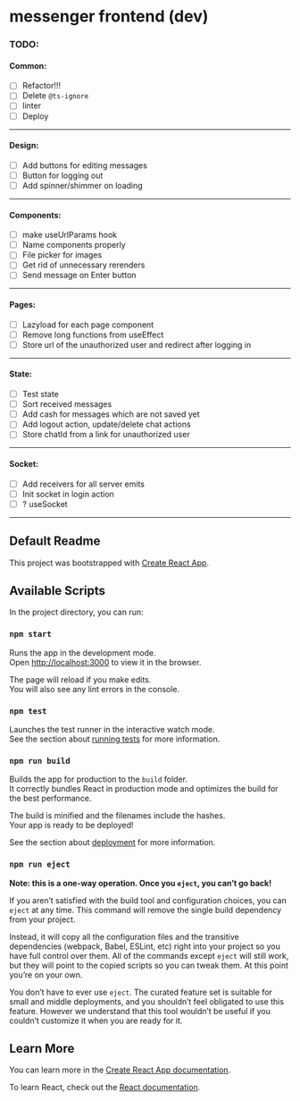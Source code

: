 # messenger frontend (dev)

### TODO:

#### Common: 
- [ ] Refactor!!!
- [ ] Delete `@ts-ignore`
- [ ] linter
- [ ] Deploy
---
#### Design:
- [ ] Add buttons for editing messages
- [ ] Button for logging out
- [ ] Add spinner/shimmer on loading
---
#### Components:
- [ ] make useUrlParams hook
- [ ] Name components properly
- [ ] File picker for images
- [ ] Get rid of unnecessary rerenders
- [ ] Send message on Enter button
---
#### Pages: 
- [ ] Lazyload for each page component
- [ ] Remove long functions from useEffect
- [ ] Store url of the unauthorized user and redirect after logging in
---
#### State:
- [ ] Test state
- [ ] Sort received messages
- [ ] Add cash for messages which are not saved yet
- [ ] Add logout action, update/delete chat actions
- [ ] Store chatId from a link for unauthorized user
---
#### Socket:
- [ ] Add receivers for all server emits
- [ ] Init socket in login action
- [ ] ? useSocket
---

Default Readme
---
This project was bootstrapped with [Create React App](https://github.com/facebook/create-react-app).

## Available Scripts

In the project directory, you can run:

### `npm start`

Runs the app in the development mode.<br />
Open [http://localhost:3000](http://localhost:3000) to view it in the browser.

The page will reload if you make edits.<br />
You will also see any lint errors in the console.

### `npm test`

Launches the test runner in the interactive watch mode.<br />
See the section about [running tests](https://facebook.github.io/create-react-app/docs/running-tests) for more information.

### `npm run build`

Builds the app for production to the `build` folder.<br />
It correctly bundles React in production mode and optimizes the build for the best performance.

The build is minified and the filenames include the hashes.<br />
Your app is ready to be deployed!

See the section about [deployment](https://facebook.github.io/create-react-app/docs/deployment) for more information.

### `npm run eject`

**Note: this is a one-way operation. Once you `eject`, you can’t go back!**

If you aren’t satisfied with the build tool and configuration choices, you can `eject` at any time. This command will remove the single build dependency from your project.

Instead, it will copy all the configuration files and the transitive dependencies (webpack, Babel, ESLint, etc) right into your project so you have full control over them. All of the commands except `eject` will still work, but they will point to the copied scripts so you can tweak them. At this point you’re on your own.

You don’t have to ever use `eject`. The curated feature set is suitable for small and middle deployments, and you shouldn’t feel obligated to use this feature. However we understand that this tool wouldn’t be useful if you couldn’t customize it when you are ready for it.

## Learn More

You can learn more in the [Create React App documentation](https://facebook.github.io/create-react-app/docs/getting-started).

To learn React, check out the [React documentation](https://reactjs.org/).

